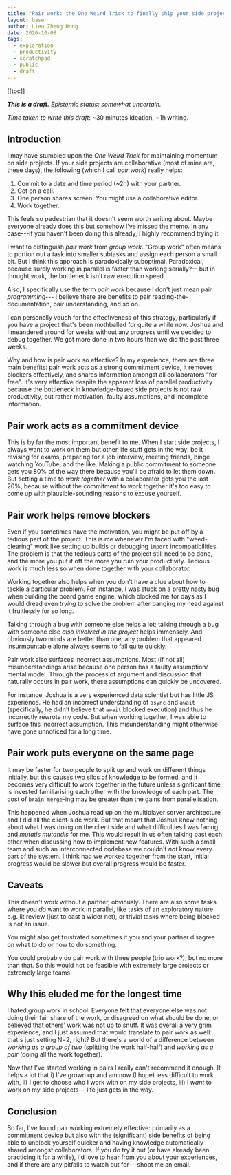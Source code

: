 ```yaml
---
title: "Pair work: the One Weird Trick to finally ship your side projects"
layout: base
author: Lieu Zheng Hong
date: 2020-10-08
tags:
  - exploration
  - productivity
  - scratchpad
  - public
  - draft
---
```


<div class="toc">

[[toc]]

</div>

**_This is a draft._**
_Epistemic status: somewhat uncertain._

_Time taken to write this draft_: ~30 minutes ideation, ~1h writing.

## Introduction

I may have stumbled upon the _One Weird Trick_ for maintaining momentum
on side projects. If your side projects are collaborative (most of mine are,
these days), the following (which I call _pair work_) really helps:

1. Commit to a date and time period (~2h) with your partner.
2. Get on a call.
3. One person shares screen. You might use
   a collaborative editor.
4. Work together.

This feels so pedestrian that it doesn't seem worth writing about.
Maybe everyone already does this but somehow I've missed the memo.
In any case---if you haven't been doing this already, I highly recommend trying it.

I want to distinguish _pair work_ from _group work_.
"Group work" often means
to portion out a task into smaller subtasks and
assign each person a small bit.
But I think this approach is paradoxically suboptimal.
Paradoxical, because surely working in parallel is faster than working serially?--
but in thought work, the bottleneck isn't raw execution speed.

Also, I specifically use the term _pair work_ because
I don't just mean pair _programming_---
I believe there are benefits to
pair reading-the-documentation,
pair understanding,
and so on.

I can personally vouch for the effectiveness of this strategy,
particularly if you have a project that's been mothballed for quite a while now.
Joshua and I meandered around for weeks without any progress until we decided
to debug together. We got more done in two hours than we did the past three weeks.

Why and how is pair work so effective?
In my experience, there are three main benefits:
pair work acts as a strong commitment device,
it removes blockers effectively,
and shares information amongst all collaborators "for free".
It's very effective despite the apparent loss of parallel productivity
because the bottleneck in knowledge-based side projects is not raw productivity,
but rather motivation, faulty assumptions, and incomplete information.

## Pair work acts as a commitment device

This is by far the most important benefit to me.
When I start side projects, I always want to work on them but other life stuff
gets in the way: be it revising for exams, preparing for a job interview,
meeting friends, binge watching YouTube, and the like.
Making a public commitment to someone gets you 80% of the way there
because you'll be afraid to let them down.
But setting a time to _work together_ with a collaborator gets you the last 20%, because
without the commitment to work together it's too easy to come up
with plausible-sounding reasons to excuse yourself.

## Pair work helps remove blockers

Even if you sometimes have the motivation,
you might be put off by a tedious part of the project.
This is me whenever I'm faced with "weed-clearing" work like setting up builds
or debugging `import` incompatibilities.
The problem is that the tedious parts of the project still need to be done,
and the more you put it off the more you ruin your productivity.
Tedious work is much less so when done together with your collaborator.

Working together also helps
when you don't have a clue about how to tackle a particular problem.
For instance, I was stuck on a pretty nasty bug when building the board game engine,
which blocked me for days as I would dread even _trying_ to solve the problem
after banging my head against it fruitlessly for so long.

Talking through a bug with someone else helps a lot;
talking through a bug with someone else _also involved in the project_
helps immensely.
And obviously two minds are better than one;
any problem that appeared insurmountable alone always seems to fall quite quickly.

Pair work also surfaces incorrect assumptions.
Most (if not all) misunderstandings arise because one person has a faulty assumption/
mental model.
Through the process of argument and discussion that naturally occurs in pair work,
these assumptions can quickly be uncovered.

For instance, Joshua is a very experienced data scientist but has little JS experience.
He had an incorrect understanding of `async` and `await`
(specifically, he didn't believe that `await` blocked execution)
and thus he incorrectly rewrote my code.
But when working together, I was able to surface this incorrect assumption.
This misunderstanding might otherwise have gone unnoticed for a long time.

## Pair work puts everyone on the same page

It may be faster for two people to split up and work on different things initially,
but this causes two silos of knowledge to be formed,
and it becomes very difficult to work together in the future
unless significant time is invested familiarising each other with the
knowledge of each part. The cost of `brain merge`-ing may be greater than
the gains from parallelisation.

This happened when Joshua read up on the multiplayer server architecture
and I did all the client-side work.
But that meant that Joshua knew nothing about what I was doing on the client side
and what difficulties I was facing, and _mutatis mutandis_ for me.
This would result in us often talking past each other
when discussing how to implement new features.
With such a small team and such an interconnected codebase
we couldn't _not_ know every part of the system.
I think had we worked together from the start, initial progress would be slower
but overall progress would be faster.

## Caveats

This doesn't work without a partner, obviously.
There are also some tasks where you _do_ want to work in parallel,
like tasks of an exploratory nature e.g. lit review (just to cast a wider net),
or trivial tasks where being blocked is not an issue.

You might also get frustrated sometimes if you and your partner disagree on what to do
or how to do something.

You could probably do pair work with three people (trio work?),
but no more than that.
So this would not be feasible with extremely large projects or extremely
large teams.

## Why this eluded me for the longest time

I hated group work in school.
Everyone felt that everyone else was not doing their fair share of the work,
or disagreed on what should be done,
or believed that others' work was not up to snuff.
It was overall a very grim experience,
and I just assumed that would translate to pair work as well:
that's just setting N=2, right?
But there's a world of a difference between
_working as a group of two_ (splitting the work half-half)
and _working as a pair_ (doing all the work together).

Now that I've started working in pairs I really can't recommend it enough.
It helps a lot that
i) I've grown up and am now (I hope) less difficult to work with,
ii) I get to choose who I work with on my side projects,
iii) I _want_ to work on my side projects---life just gets in the way.

## Conclusion

So far, I've found pair working extremely effective:
primarily as a commitment device
but also
with the (significant) side benefits of being able to unblock yourself quicker
and having knowledge automatically shared amongst collaborators.
If you do try it out (or have already been practicing it for a while),
I'd love to hear from you about your experiences, and if there are any
pitfalls to watch out for---shoot me an email.
